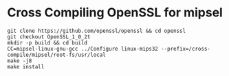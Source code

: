 # Cross Compiling OpenSSL for mipsel

```
git clone https://github.com/openssl/openssl && cd openssl
git checkout OpenSSL_1_0_2t
mkdir -p build && cd build
CC=mipsel-linux-gnu-gcc ../Configure linux-mips32 --prefix=/cross-compile/mipsel/root-fs/usr/local
make -j8
make install
```

